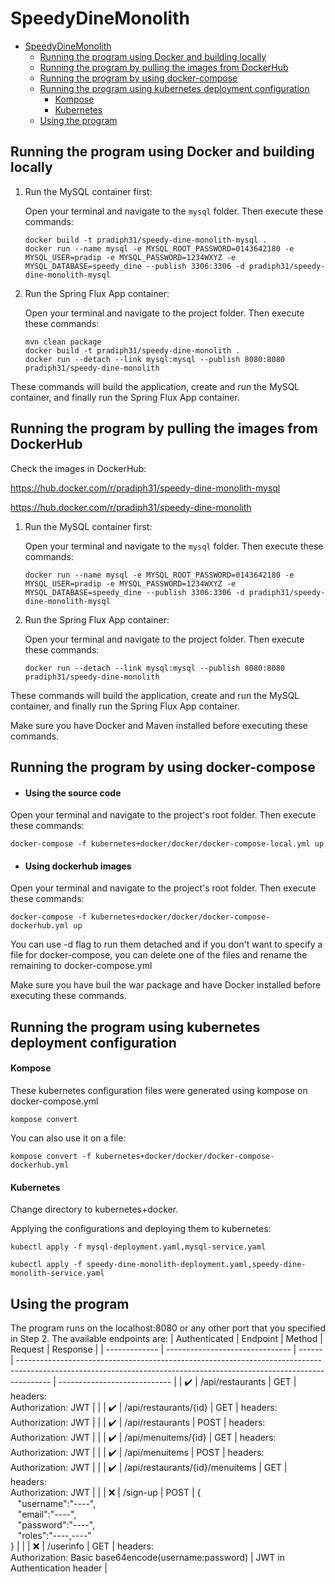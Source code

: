 # SpeedyDineMonolith

- [SpeedyDineMonolith](#speedydinemonolith)
  - [Running the program using Docker and building locally](#running-the-program-using-docker-and-building-locally)
  - [Running the program by pulling the images from DockerHub](#running-the-program-by-pulling-the-images-from-dockerhub)
  - [Running the program by using docker-compose](#running-the-program-by-using-docker-compose)
  - [Running the program using kubernetes deployment configuration](#running-the-program-using-kubernetes-deployment-configuration)
      - [Kompose](#kompose)
      - [Kubernetes](#kubernetes)
  - [Using the program](#using-the-program)

## Running the program using Docker and building locally

1. Run the MySQL container first:

   Open your terminal and navigate to the `mysql` folder. Then execute these commands:

   ```shell
   docker build -t pradiph31/speedy-dine-monolith-mysql .
   docker run --name mysql -e MYSQL_ROOT_PASSWORD=0143642180 -e MYSQL_USER=pradip -e MYSQL_PASSWORD=1234WXYZ -e MYSQL_DATABASE=speedy_dine --publish 3306:3306 -d pradiph31/speedy-dine-monolith-mysql
1. Run the Spring Flux App container:

   Open your terminal and navigate to the project folder. Then execute these commands:
   ```shell
   mvn clean package
   docker build -t pradiph31/speedy-dine-monolith .
   docker run --detach --link mysql:mysql --publish 8080:8080 pradiph31/speedy-dine-monolith
These commands will build the application, create and run the MySQL container, and finally run the Spring Flux App container.

## Running the program by pulling the images from DockerHub

   Check the images in DockerHub:

   https://hub.docker.com/r/pradiph31/speedy-dine-monolith-mysql

   https://hub.docker.com/r/pradiph31/speedy-dine-monolith
   
1. Run the MySQL container first:


   Open your terminal and navigate to the `mysql` folder. Then execute these commands:

   ```shell
   docker run --name mysql -e MYSQL_ROOT_PASSWORD=0143642180 -e MYSQL_USER=pradip -e MYSQL_PASSWORD=1234WXYZ -e MYSQL_DATABASE=speedy_dine --publish 3306:3306 -d pradiph31/speedy-dine-monolith-mysql
1. Run the Spring Flux App container:

   Open your terminal and navigate to the project folder. Then execute these commands:
   ```shell
   docker run --detach --link mysql:mysql --publish 8080:8080 pradiph31/speedy-dine-monolith
These commands will build the application, create and run the MySQL container, and finally run the Spring Flux App container.

Make sure you have Docker and Maven installed before executing these commands.

## Running the program by using docker-compose

- #### Using the source code

Open your terminal and navigate to the project's root folder. Then execute these commands:

`docker-compose -f kubernetes+docker/docker/docker-compose-local.yml up`

- #### Using dockerhub images

Open your terminal and navigate to the project's root folder. Then execute these commands:

`docker-compose -f kubernetes+docker/docker/docker-compose-dockerhub.yml up`

You can use -d flag to run them detached and if you don't want to specify a file for docker-compose, you can delete one of the files and rename the remaining to docker-compose.yml

Make sure you have buil the war package and have Docker installed before executing these commands.

## Running the program using kubernetes deployment configuration

#### Kompose

These kubernetes configuration files were generated using kompose on docker-compose.yml

`kompose convert`

You can also use it on a file:

`kompose convert -f kubernetes+docker/docker/docker-compose-dockerhub.yml`

#### Kubernetes

Change directory to kubernetes+docker.

Applying the configurations and deploying them to kubernetes:

`kubectl apply -f mysql-deployment.yaml,mysql-service.yaml`

`kubectl apply -f speedy-dine-monolith-deployment.yaml,speedy-dine-monolith-service.yaml`

## Using the program

The program runs on the localhost:8080 or any other port that you specified in Step 2.
The available endpoints are:
| Authenticated | Endpoint                        | Method | Request                                                                                                                                                              | Response                     |
| ------------- | ------------------------------- | ------ | -------------------------------------------------------------------------------------------------------------------------------------------------------------------- | ---------------------------- |
| ✔️             | /api/restaurants                | GET    | headers:<br>Authorization: JWT                                                                                                                                       |                              |
| ✔️             | /api/restaurants/{id}           | GET    | headers:<br>Authorization: JWT                                                                                                                                       |                              |
| ✔️             | /api/restaurants                | POST   | headers:<br>Authorization: JWT                                                                                                                                       |                              |
| ✔️             | /api/menuitems/{id}             | GET    | headers:<br>Authorization: JWT                                                                                                                                       |                              |
| ✔️             | /api/menuitems                  | POST   | headers:<br>Authorization: JWT                                                                                                                                       |                              |
| ✔️             | /api/restaurants/{id}/menuitems | GET    | headers:<br>Authorization: JWT                                                                                                                                       |                              |
| ❌             | /sign-up                        | POST   | {<br>&nbsp;&nbsp;&nbsp;"username":"----",<br>&nbsp;&nbsp;&nbsp;"email":"----",<br>&nbsp;&nbsp;&nbsp;"password":"----",<br>&nbsp;&nbsp;&nbsp;"roles":"----,----"<br>} |                              |
| ❌             | /userinfo                       | GET    | headers:<br>Authorization: Basic base64encode(username:password)                                                                                                     | JWT in Authentication header |